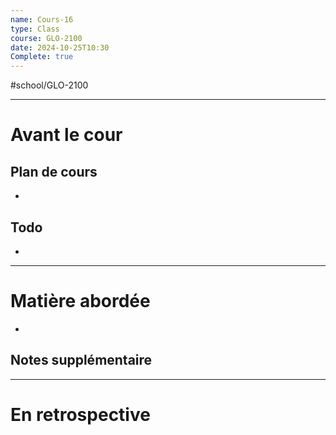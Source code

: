 ```yaml
---
name: Cours-16
type: Class
course: GLO-2100
date: 2024-10-25T10:30
Complete: true
---
```

#school/GLO-2100 
***
# Avant le cour
## Plan de cours
- 

## Todo
- 

---
# Matière abordée

- 

## Notes supplémentaire


---
# En retrospective